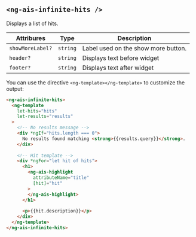 ## `<ng-ais-infinite-hits />`

Displays a list of hits.

| Attribures            | Type     | Description
| -                     | -        | -
| `showMoreLabel?`      | `string` | Label used on the show more button.
| `header?`             | `string` | Displays text before widget
| `footer?`             | `string` | Displays text after widget

You can use the directive `<ng-template></ng-template>` to customize the output:

```html
<ng-ais-infinite-hits>
  <ng-template
    let-hits="hits"
    let-results="results"
  >
    <!-- No results message -->
    <div *ngIf="hits.length === 0">
      No results found matching <strong>{{results.query}}</strong>.
    </div>
    
    <!-- Hit template -->
    <div *ngFor="let hit of hits">
      <h1>
        <ng-ais-highlight
          attributeName="title"
          [hit]="hit"
        >
        </ng-ais-highlight>
      </h1>
      
      <p>{{hit.description}}</p>
    </div>
  </ng-template>
</ng-ais-infinite-hits>
```